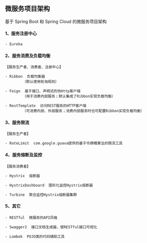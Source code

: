 
## 微服务项目架构

基于 Spring Boot 和 Spring Cloud 的微服务项目架构

#### 1、服务注册中心

    - Eureka

#### 2、服务消费及负载均衡

    【服务生产者、消费者、注册中心】
    
    - Ribbon  负载均衡器
            （默认使用轮询规则）
            
    - Feign  基于接口、声明式的伪Http客户端
            （用于消费内部服务；默认集成了Ribbon实现负载均衡）
            
    - RestTemplate  访问REST服务的HTTP客户端
            （可消费内部、外部服务；消费内部服务时也可配置Ribbon实现负载均衡）

#### 3、服务限流

    【服务生产者】
    
    - RateLimit  com.google.guava提供的基于令牌桶算法的限流工具

#### 4、服务熔断及监控

    【服务消费者】
    
    - Hystrix  熔断器
    
    - HystrixDashboard  图形化监控Hystrix熔断器
    
    - Turbine  聚合监控Hystrix熔断器集群
    
#### 5、其它

    - RESTful  微服务的API风格
    
    - Swagger2  接口文档生成器，使RESTful接口可视化
    
    - Lombok  POJO类的代码辅助工具

